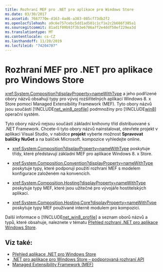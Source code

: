 ```yaml
---
title: Rozhraní MEF pro .NET pro aplikace pro Windows Store
ms.date: 03/30/2017
ms.assetid: 7667770e-d163-4ad6-a303-085cf73db2f2
ms.openlocfilehash: a9c6e757cebc5dd1ad501c1cf1e2c2b666f385a1
ms.sourcegitcommit: 81ad1f09b93f3b3e6706a7f2e4ddf50ef229ea3d
ms.translationtype: MT
ms.contentlocale: cs-CZ
ms.lasthandoff: 11/20/2019
ms.locfileid: "74204707"
---
```

# <a name="mef-for-net-for-windows-store-apps"></a>Rozhraní MEF pro .NET pro aplikace pro Windows Store
<xref:System.Composition?displayProperty=nameWithType> a jeho podřízené obory názvů obsahují typy pro vývoj rozšiřitelných aplikací Windows 8. x Store pomocí Managed Extensibility Framework (MEF). Tyto obory názvů jsou součástí [!INCLUDE[net_win8_profile](../../../includes/net-win8-profile-md.md)] podmnožiny pro [!INCLUDE[win8](../../../includes/win8-md.md)] operační systém.  
  
 Tyto obory názvů nejsou součástí základní knihovny tříd distribuované s .NET Framework. Chcete-li tyto obory názvů nainstalovat, otevřete projekt v aplikaci Visual Studio, v nabídce **projekt** vyberte možnost **Spravovat balíčky NuGet** a na balíček Microsoft. kompozice vyhledejte online.  
  
- <xref:System.Composition?displayProperty=nameWithType> poskytuje třídy, které představují základní MEF pro aplikace Windows 8. x Store.  
  
- <xref:System.Composition.Convention?displayProperty=nameWithType> poskytuje typy, které podporují použití rozhraní MEF s modelem konfigurace založeném na konvencích.  
  
- <xref:System.Composition.Hosting?displayProperty=nameWithType> poskytuje typy MEF, které jsou užitečné pro vývojáře hostitelských aplikací.  
  
- <xref:System.Composition.Hosting.Core?displayProperty=nameWithType> poskytuje typy MEF používané interně modulem pro kompozici.  
  
 Další informace o [!INCLUDE[net_win8_profile](../../../includes/net-win8-profile-md.md)] a seznam oborů názvů a typů, které obsahuje, naleznete v tématu [Přehled rozhraní .NET pro aplikace Windows Store](https://docs.microsoft.com/previous-versions/br230302(v=vs.110)).
  
## <a name="see-also"></a>Viz také:

- [Přehled aplikace .NET pro Windows Store](https://docs.microsoft.com/previous-versions/br230302(v=vs.110))
- [.NET pro aplikace pro Windows Store – podporovaná rozhraní API](https://docs.microsoft.com/previous-versions/br230232(v=vs.110))
- [Managed Extensibility Framework (MEF)](index.md)
